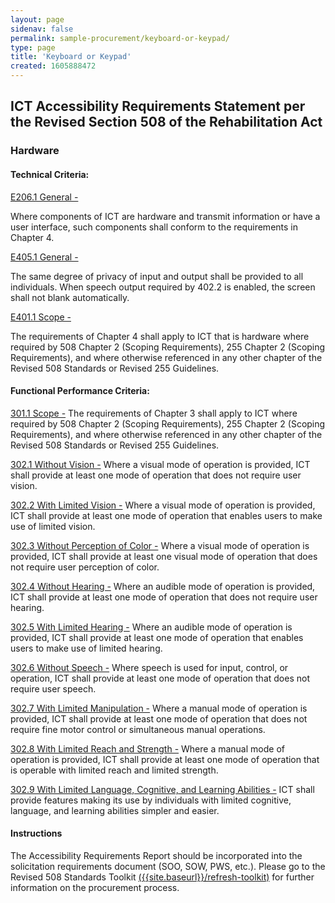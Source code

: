 ```yaml
---
layout: page 
sidenav: false 
permalink: sample-procurement/keyboard-or-keypad/
type: page
title: 'Keyboard or Keypad'
created: 1605888472
---
```


## **ICT Accessibility Requirements Statement per the Revised Section 508 of the Rehabilitation Act**

### **Hardware**

#### **Technical Criteria:**

[E206.1 General -][1]

Where components of ICT are hardware and transmit information or have a user interface, such components shall conform to the requirements in Chapter 4.

[E405.1 General -][2]

The same degree of privacy of input and output shall be provided to all individuals. When speech output required by 402.2 is enabled, the screen shall not blank automatically.

[E401.1 Scope -][3]

The requirements of Chapter 4 shall apply to ICT that is hardware where required by 508 Chapter 2 (Scoping Requirements), 255 Chapter 2 (Scoping Requirements), and where otherwise referenced in any other chapter of the Revised 508 Standards or Revised 255 Guidelines.

#### **Functional Performance Criteria:**

[301.1 Scope -][4] The requirements of Chapter 3 shall apply to ICT where required by 508 Chapter 2 (Scoping Requirements), 255 Chapter 2 (Scoping Requirements), and where otherwise referenced in any other chapter of the Revised 508 Standards or Revised 255 Guidelines.

[302.1 Without Vision -][5] Where a visual mode of operation is provided, ICT shall provide at least one mode of operation that does not require user vision.

[302.2 With Limited Vision -][5] Where a visual mode of operation is provided, ICT shall provide at least one mode of operation that enables users to make use of limited vision.

[302.3 Without Perception of Color -][5] Where a visual mode of operation is provided, ICT shall provide at least one visual mode of operation that does not require user perception of color.

[302.4 Without Hearing -][5] Where an audible mode of operation is provided, ICT shall provide at least one mode of operation that does not require user hearing.

[302.5 With Limited Hearing -][5] Where an audible mode of operation is provided, ICT shall provide at least one mode of operation that enables users to make use of limited hearing.

[302.6 Without Speech -][5] Where speech is used for input, control, or operation, ICT shall provide at least one mode of operation that does not require user speech.

[302.7 With Limited Manipulation -][5] Where a manual mode of operation is provided, ICT shall provide at least one mode of operation that does not require fine motor control or simultaneous manual operations.

[302.8 With Limited Reach and Strength -][5] Where a manual mode of operation is provided, ICT shall provide at least one mode of operation that is operable with limited reach and limited strength.

[302.9 With Limited Language, Cognitive, and Learning Abilities -][5] ICT shall provide features making its use by individuals with limited cognitive, language, and learning abilities simpler and easier.

#### **Instructions**

The Accessibility Requirements Report should be incorporated into the solicitation requirements document (SOO, SOW, PWS, etc.). Please go to the Revised 508 Standards Toolkit&nbsp;[({{site.baseurl}}/refresh-toolkit)][6] for further information on the procurement process.

 [1]: {{site.baseurl}}/ict-accessibility#e206_1
 [2]: {{site.baseurl}}/ict-accessibility#e405_1
 [3]: {{site.baseurl}}/ict-accessibility#e401_1
 [4]: {{site.baseurl}}/ict-accessibility#e301_1
 [5]: {{site.baseurl}}/ict-accessibility#e302_1
 [6]: {{site.baseurl}}/refresh-toolkit